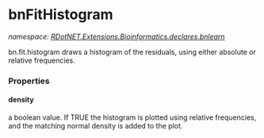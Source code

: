 ﻿# bnFitHistogram
_namespace: [RDotNET.Extensions.Bioinformatics.declares.bnlearn](./index.md)_

bn.fit.histogram draws a histogram of the residuals, using either absolute or relative frequencies.




### Properties

#### density
a boolean value. If TRUE the histogram is plotted using relative frequencies, and the matching normal density is added to the plot.
